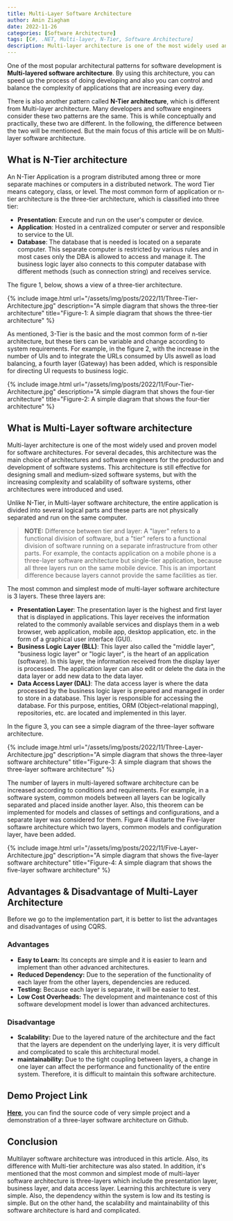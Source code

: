 ```yaml
---
title: Multi-Layer Software Architecture
author: Amin Ziagham
date: 2022-11-26
categories: [Software Architecture]
tags: [C#, .NET, Multi-layer, N-Tier, Software Architecture]
description: Multi-layer architecture is one of the most widely used and proven model for software architectures. For several decades...
---
```


One of the most popular architectural patterns for software development is **Multi-layered software architecture**. By using this architecture, you can speed up the process of doing developing and also you can control and balance the complexity of applications that are increasing every day.

There is also another pattern called **N-Tier architecture**, which is different from Multi-layer architecture. Many developers and software engineers consider these two patterns are the same. This is while conceptually and practically, these two are different. In the following, the difference between the two will be mentioned. But the main focus of this article will be on Multi-layer software architecture.

## What is N-Tier architecture
An N-Tier Application is a program distributed among three or more separate machines or computers in a distributed network. The word Tier means category, class, or level. The most common form of application or n-tier architecture is the three-tier architecture, which is classified into three tier:

- **Presentation**: Execute and run on the user's computer or device.
- **Application**: Hosted in a centralized computer or server and responsible to service to the UI.
- **Database**: The database that is needed is located on a separate computer. This separate computer is restricted by various rules and in most cases only the DBA is allowed to access and manage it. The business logic layer also connects to this computer database with different methods (such as connection string) and receives service.

The figure 1, below, shows a view of a three-tier architecture.

{% include image.html url="/assets/img/posts/2022/11/Three-Tier-Architecture.jpg" description="A simple diagram that shows the three-tier architecture" title="Figure-1: A simple diagram that shows the three-tier architecture" %}

As mentioned, 3-Tier is the basic and the most common form of n-tier architecture, but these tiers can be variable and change according to system requirements. For example, in the figure 2, with the increase in the number of UIs and to integrate the URLs consumed by UIs aswell as load balancing, a fourth layer (Gateway) has been added, which is responsible for directing UI requests to business logic.

{% include image.html url="/assets/img/posts/2022/11/Four-Tier-Architecture.jpg" description="A simple diagram that shows the four-tier architecture" title="Figure-2: A simple diagram that shows the four-tier architecture" %}

## What is Multi-Layer software architecture
Multi-layer architecture is one of the most widely used and proven model for software architectures. For several decades, this architecture was the main choice of architectures and software engineers for the production and development of software systems. This architecture is still effective for designing small and medium-sized software systems, but with the increasing complexity and scalability of software systems, other architectures were introduced and used.

Unlike N-Tier, in Multi-layer software architecture, the entire application is divided into several logical parts and these parts are not physically separated and run on the same computer. 

<blockquote class="yellow">
<b>NOTE:</b> Difference between tier and layer: A "layer" refers to a functional division of software, but a "tier" refers to a functional division of software running on a separate infrastructure from other parts. For example, the contacts application on a mobile phone is a three-layer software architecture but single-tier application, because all three layers run on the same mobile device. This is an important difference because layers cannot provide the same facilities as tier.
</blockquote>

The most common and simplest mode of multi-layer software architecture is 3 layers. These three layers are:
- **Presentation Layer**: The presentation layer is the highest and first layer that is displayed in applications. This layer receives the information related to the commonly available services and displays them in a web browser, web application, mobile app, desktop application, etc. in the form of a graphical user interface (GUI).
- **Business Logic Layer (BLL)**: This layer also called the "middle layer", "business logic layer" or "logic layer", is the heart of an application (software). In this layer, the information received from the display layer is processed. The application layer can also edit or delete the data in the data layer or add new data to the data layer.
- **Data Access Layer (DAL)**: The data access layer is where the data processed by the business logic layer is prepared and managed in order to store in a database. This layer is responsible for accessing the database. For this purpose, entities, ORM (Object–relational mapping), repositories, etc. are located and implemented in this layer.

In the figure 3, you can see a simple diagram of the three-layer software architecture.

{% include image.html url="/assets/img/posts/2022/11/Three-Layer-Architecture.jpg" description="A simple diagram that shows the three-layer software architecture" title="Figure-3: A simple diagram that shows the three-layer software architecture" %}

The number of layers in multi-layered software architecture can be increased according to conditions and requirements. For example, in a software system, common models between all layers can be logically separated and placed inside another layer. Also, this theorem can be implemented for models and classes of settings and configurations, and a separate layer was considered for them. Figure 4 illustarte the Five-layer softawre architecture which two layers, common models and configuration layer, have been added.

{% include image.html url="/assets/img/posts/2022/11/Five-Layer-Architecture.jpg" description="A simple diagram that shows the five-layer software architecture" title="Figure-4: A simple diagram that shows the five-layer software architecture" %}

## Advantages & Disadvantage of Multi-Layer Architecture
Before we go to the implementation part, it is better to list the advantages and disadvantages of using CQRS.

### Advantages
- **Easy to Learn:** Its concepts are simple and it is easier to learn and implement than other advanced architectures.
- **Reduced Dependency:** Due to the seperation of the functionality of each layer from the other layers, dependencies are reduced.
- **Testing:** Because each layer is separate, it will be easier to test.
- **Low Cost Overheads:** The development and maintenance cost of this software development model is lower than advanced architectures.

### Disadvantage
- **Scalability:** Due to the layered nature of the architecture and the fact that the layers are dependent on the underlying layer, it is very difficult and complicated to scale this architectural model.
- **maintainability:** Due to the tight coupling between layers, a change in one layer can affect the performance and functionality of the entire system. Therefore, it is difficult to maintain this software architecture.

## Demo Project Link
<a target="_blank" href="https://github.com/NextCodeBlock/MultiLayerArchitecture-Demo">**Here**</a>, you can find the source code of very simple project and a demonstration of a three-layer software architecture on Github.

## Conclusion
Multilayer software architecture was introduced in this article. Also, its difference with Multi-tier architecture was also stated. In addition, it's mentioned that the most common and simplest mode of multi-layer software architecture is three-layers which include the presentation layer, business layer, and data access layer. Learning this architecture is very simple. Also, the dependency within the system is low and its testing is simple. But on the other hand, the scalability and maintainability of this software architecture is hard and complicated.